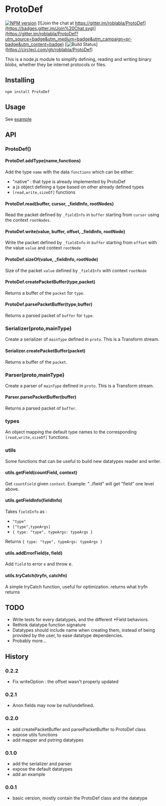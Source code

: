 # ProtoDef
[![NPM version](https://img.shields.io/npm/v/protodef.svg)](http://npmjs.com/package/protodef)
[![Join the chat at https://gitter.im/roblabla/ProtoDef](https://badges.gitter.im/Join%20Chat.svg)](https://gitter.im/roblabla/ProtoDef?utm_source=badge&utm_medium=badge&utm_campaign=pr-badge&utm_content=badge)
[![Build Status](https://img.shields.io/circleci/project/roblabla/ProtoDef/master.svg)]
(https://circleci.com/gh/roblabla/ProtoDef)

This is a node.js module to simplify defining, reading and writing binary blobs,
whether they be internet protocols or files.

## Installing

```
npm install ProtoDef
```


## Usage

See [example](example.js)


## API

### ProtoDef()

#### ProtoDef.addType(name,functions)

Add the type `name` with the data `functions` which can be either:
* "native" : that type is already implemented by ProtoDef
* a js object defining a type based on other already defined types
* `[read,write,sizeOf]` functions

#### ProtoDef.read(buffer, cursor, _fieldInfo, rootNodes)

Read the packet defined by `_fieldInfo` in `buffer` starting from `cursor` using the context `rootNodes`.

#### ProtoDef.write(value, buffer, offset, _fieldInfo, rootNode)

Write the packet defined by `_fieldInfo` in `buffer` starting from `offset` with the value `value` and context `rootNode`

#### ProtoDef.sizeOf(value, _fieldInfo, rootNode)

Size of the packet `value` defined by `_fieldInfo` with context `rootNode`

#### ProtoDef.createPacketBuffer(type,packet)

Returns a buffer of the `packet` for `type`.

#### ProtoDef.parsePacketBuffer(type,buffer)

Returns a parsed packet of `buffer` for `type`.

### Serializer(proto,mainType)

Create a serializer of `mainType` defined in `proto`. This is a Transform stream.

#### Serializer.createPacketBuffer(packet)

Returns a buffer of the `packet`.

### Parser(proto,mainType)

Create a parser of `mainType` defined in `proto`. This is a Transform stream.

#### Parser.parsePacketBuffer(buffer)

Returns a parsed packet of `buffer`.

### types

An object mapping the default type names to the corresponding `[read,write,sizeOf]` functions.

### utils

Some functions that can be useful to build new datatypes reader and writer.

#### utils.getField(countField, context)

Get `countField` given `context`. Example: "../field" will get "field" one level above.

#### utils.getFieldInfo(fieldInfo)

Takes `fieldInfo` as :
* `"type"`
* `["type",typeArgs]`
* `{ type: "type", typeArgs: typeArgs }`

Returns `{ type: "type", typeArgs: typeArgs }`

#### utils.addErrorField(e, field)

Add `field` to error `e` and throw e.

#### utils.tryCatch(tryfn, catchfn)

A simple tryCatch function, useful for optimization.
returns what tryfn returns

## TODO
- Write tests for every datatypes, and the different \*Field behaviors.
- Rethink datatype function signature
- Datatypes should include name when creating them, instead of being provided
by the user, to ease datatype dependencies.
- Probably more...

## History

### 0.2.2

* Fix writeOption : the offset wasn't properly updated

### 0.2.1

* Anon fields may now be null/undefined.

### 0.2.0

* add createPacketBuffer and parsePacketBuffer to ProtoDef class
* expose utils functions
* add mapper and pstring datatypes

### 0.1.0

* add the serializer and parser
* expose the default datatypes
* add an example

### 0.0.1

* basic version, mostly contain the ProtoDef class and the datatype
